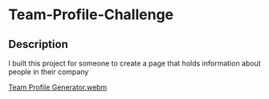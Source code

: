 # Team-Profile-Challenge

## Description
I built this project for someone to create a page that holds information about people in their company

[Team Profile Generator.webm](https://user-images.githubusercontent.com/112136706/222318125-30b16f46-3537-4289-b51a-6e8aaf753dc4.webm)
